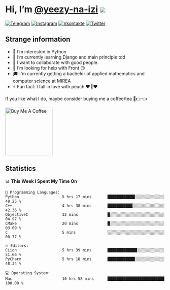 # Hi, I’m [@yeezy-na-izi](https://github.com/yeezy-na-izi/) ![](https://visitor-badge.glitch.me/badge?page_id=yeezy-na-izi.yeezy-na-izi)

[![Telegram](https://img.shields.io/badge/Telegram-262424?style=for-the-badge&logo=Telegram)](https://t.me/yeezy_na_izi)
[![Instagram](https://img.shields.io/badge/Instagram-262424?style=for-the-badge&logo=Instagram)](https://www.instagram.com/yeezy_na_izi)
[![Vkontakte](https://img.shields.io/badge/VK-262424?style=for-the-badge&logo=Vk&logoColor=0077FF)](https://vk.com/yeezy_na_izi)
[![Twitter](https://img.shields.io/badge/Twitter-262424?style=for-the-badge&logo=Twitter)](https://twitter.com/yeezynaizi)

## Strange information
  
- 👀 I’m interested in Python
- 🌱 I’m currently learning Django and main principle tdd
- 💞️ I want to collaborate with good people.
- 🤔 I’m looking for help with Front 😏
- 🎓 I'm currently getting a bachelor of applied mathematics and computer science at MIREA
- ⚡️ Fun fact: I fall in love with peach ❤️🍑❤️

If you like what I do, maybe consider buying me a coffee/tea 🥺👉👈

<a href="https://www.buymeacoffee.com/yeezynaizi" target="_blank"><img src="https://cdn.buymeacoffee.com/buttons/v2/default-red.png" alt="Buy Me A Coffee" width="150" ></a>

## Statistics

<!--START_SECTION:waka-->
📊 **This Week I Spent My Time On** 

```text
💬 Programming Languages: 
Python                   5 hrs 17 mins       ████████████░░░░░░░░░░░░░   48.25 % 
C++                      4 hrs 38 mins       ███████████░░░░░░░░░░░░░░   42.36 % 
ObjectiveC               32 mins             █░░░░░░░░░░░░░░░░░░░░░░░░   04.97 % 
CMake                    20 mins             █░░░░░░░░░░░░░░░░░░░░░░░░   03.09 % 
C                        5 mins              ░░░░░░░░░░░░░░░░░░░░░░░░░   00.77 % 

🔥 Editors: 
CLion                    5 hrs 39 mins       █████████████░░░░░░░░░░░░   51.66 % 
PyCharm                  5 hrs 18 mins       ████████████░░░░░░░░░░░░░   48.34 % 

💻 Operating System: 
Mac                      10 hrs 58 mins      █████████████████████████   100.00 % 
```


<!--END_SECTION:waka-->
